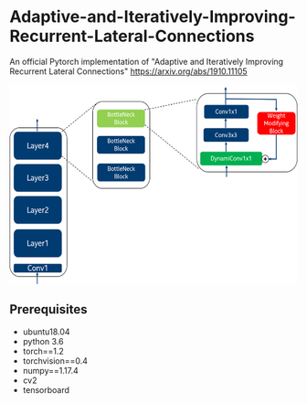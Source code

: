 # Adaptive-and-Iteratively-Improving-Recurrent-Lateral-Connections
An official Pytorch implementation of "Adaptive and Iteratively Improving Recurrent Lateral Connections" https://arxiv.org/abs/1910.11105 <p align="center">
<img src="BasicFeedback.png" alt="smiley" height="350px" width="600px"/>
</p>  

## Prerequisites
- ubuntu18.04
- python 3.6
- torch==1.2
- torchvision==0.4
- numpy==1.17.4
- cv2
- tensorboard 
  


